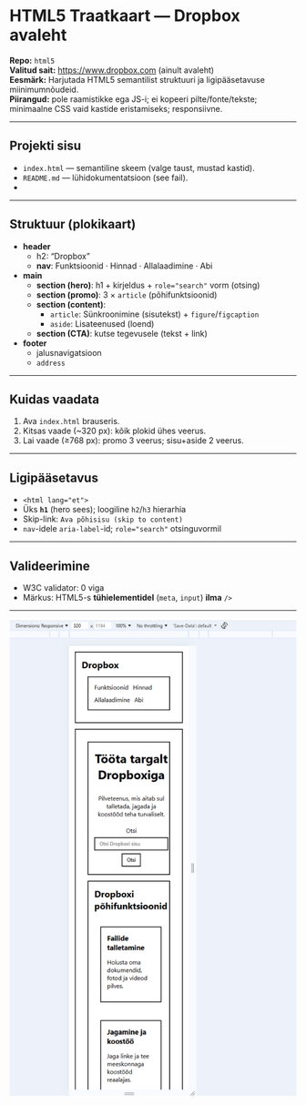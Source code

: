 # HTML5 Traatkaart — Dropbox avaleht

**Repo:** `html5`  
**Valitud sait:** https://www.dropbox.com (ainult avaleht)  
**Eesmärk:** Harjutada HTML5 semantilist struktuuri ja ligipääsetavuse miinimumnõudeid.  
**Piirangud:** pole raamistikke ega JS-i; ei kopeeri pilte/fonte/tekste; minimaalne CSS vaid kastide eristamiseks; responsiivne.

---

## Projekti sisu
- `index.html` — semantiline skeem (valge taust, mustad kastid).
- `README.md` — lühidokumentatsioon (see fail).
- 

---

## Struktuur (plokikaart)

- **header**
  - h2: “Dropbox”
  - **nav**: Funktsioonid · Hinnad · Allalaadimine · Abi
- **main**
  - **section (hero)**: h1 + kirjeldus + `role="search"` vorm (otsing)
  - **section (promo)**: 3 × `article` (põhifunktsioonid)
  - **section (content)**:
    - `article`: Sünkroonimine (sisutekst) + `figure`/`figcaption`
    - `aside`: Lisateenused (loend)
  - **section (CTA)**: kutse tegevusele (tekst + link)
- **footer**
  - jalusnavigatsioon
  - `address`

---

## Kuidas vaadata
1. Ava `index.html` brauseris.  
2. Kitsas vaade (~320 px): kõik plokid ühes veerus.  
3. Lai vaade (≥768 px): promo 3 veerus; sisu+aside 2 veerus.

---

## Ligipääsetavus
- `<html lang="et">`
- Üks **`h1`** (hero sees); loogiline `h2`/`h3` hierarhia
- Skip-link: `Ava põhisisu (skip to content)`
- `nav`-idele `aria-label`-id; `role="search"` otsinguvormil

---

## Valideerimine
- W3C validator: 0 viga  
- Märkus: HTML5-s **tühielementidel** (`meta`, `input`) **ilma** `/>`

---



![Traatkaart – Dropbox avaleht](docs/screenshot.png)
